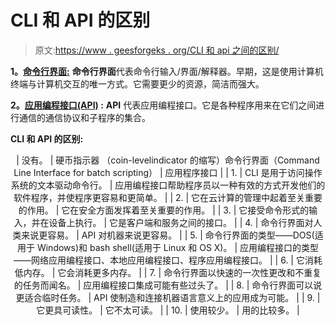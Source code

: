 # CLI 和 API 的区别

> 原文:[https://www . geesforgeks . org/CLI 和 api 之间的区别/](https://www.geeksforgeeks.org/difference-between-cli-and-api/)

**1。[命令行界面:](https://www.geeksforgeeks.org/command-line-interface-programming-python/)**
**命令行界面**代表命令行输入/界面/解释器。早期，这是使用计算机终端与计算机交互的唯一方式。它需要更少的资源，简洁而强大。

**2。[应用编程接口(API)](https://www.geeksforgeeks.org/introduction-to-apis/) :**
**API** 代表应用编程接口。它是各种程序用来在它们之间进行通信的通信协议和子程序的集合。

**CLI 和 API 的区别:**

<center>

| 没有。 | 硬币指示器 （coin-levelindicator 的缩写）命令行界面（Command Line Interface for batch scripting） | 应用程序接口 |
| 1. | CLI 是用于访问操作系统的文本驱动命令行。 | 应用编程接口帮助程序员以一种有效的方式开发他们的软件程序，并使程序更容易和更简单。 |
| 2. | 它在云计算的管理中起着至关重要的作用。 | 它在安全方面发挥着至关重要的作用。 |
| 3. | 它接受命令形式的输入，并在设备上执行。 | 它是客户端和服务之间的接口。 |
| 4. | 命令行界面对人类来说更容易。 | API 对机器来说更容易。 |
| 5. | 命令行界面的类型——DOS(适用于 Windows)和 bash shell(适用于 Linux 和 OS X)。 | 应用编程接口的类型——网络应用编程接口、本地应用编程接口、程序应用编程接口。 |
| 6. | 它消耗低内存。 | 它会消耗更多内存。 |
| 7. | 命令行界面以快速的一次性更改和不重复的任务而闻名。 | 应用编程接口集成可能有些过头了。 |
| 8. | 命令行界面可以说更适合临时任务。 | API 使制造和连接机器语言意义上的应用成为可能。 |
| 9. | 它更具可读性。 | 它不太可读。 |
| 10. | 使用较少。 | 用的比较多。 |

</center>